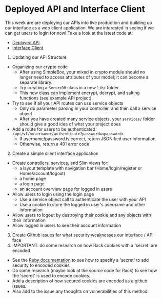 # Deployed API and Interface Client

This week are are deploying our APIs into live production and building up our interface as a web client application. We are interested in seeing if we can get users to login for now! Take a look at the latest code at:
  - [Deployed API](https://github.com/ISS-Security/configshare)
  - [Interface Client](https://github.com/ISS-Security/configshare-app)

1. Updating our API Structure
  - Organizing our crypto code
    - After using SimpleBox, your mixed in crypto module should no longer need to access attributes of your model; it can become a separate library.
    - Try creating a `SecureDB` class in a new `lib/` folder
    - This new class can implement encrypt, decrypt, and salting functions (see example API project)
  - Try to see if all your API routes can use service objects
    - Only do parameter parsing in your controller, and then call a service object
    - After you have created many service objects, your `services/` folder should give a good idea of what your project does
  - Add a route for users to be authenticated: `/api/v1/<username>/authenticate?password=<password>`
    - If username/password is correct, return JSONified user information
    - Otherwise, return a 401 error code
2. Create a simple client interface application
  - Create controllers, services, and Slim views for:
    - a layout template with navigation bar (Home/login/register or Home/account/logout)
    - a home page
    - a login page
    - an account overview page for logged in users
  - Allow users to login using the login page
    - Use a service object call to authenticate the user with your API
    - Use a cookie to store the logged in user's username and other information
  - Allow users to logout by destroying their cookie and any objects with their information
  - Allow logged in users to see their account information
3. Create Github issues for what security weaknesses our interface / API face
4. IMPORTANT: do some research on how Rack cookies with a 'secret' are encoded
  - See the [Ruby documentation](http://www.rubydoc.info/github/rack/rack/Rack/Session/Cookie) to see how to specify a 'secret' to add security to encoded cookies
  - Do some research (maybe look at the source code for Rack) to see how the 'secret' is used to encode cookies.
  - Add a description of how secured cookies are encoded as a github issues.
  - Also add to the issue any thoughts on vulnerabilities of this method.
